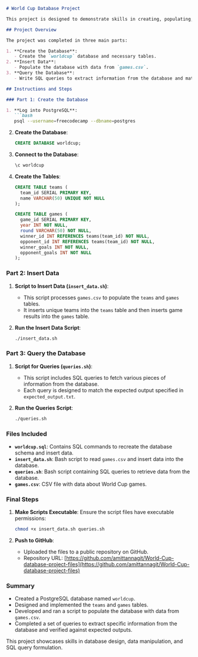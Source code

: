 ```markdown
# World Cup Database Project

This project is designed to demonstrate skills in creating, populating, and querying a PostgreSQL database. The data consists of World Cup game results from the final three rounds since 2014. This `README.md` file provides an overview of how the project was completed, including database creation, data insertion, and query execution.

## Project Overview

The project was completed in three main parts:

1. **Create the Database**:
   - Create the `worldcup` database and necessary tables.
2. **Insert Data**:
   - Populate the database with data from `games.csv`.
3. **Query the Database**:
   - Write SQL queries to extract information from the database and match the provided output specifications.

## Instructions and Steps

### Part 1: Create the Database

1. **Log into PostgreSQL**:
   ```bash
   psql --username=freecodecamp --dbname=postgres
   ```

2. **Create the Database**:
   ```sql
   CREATE DATABASE worldcup;
   ```

3. **Connect to the Database**:
   ```bash
   \c worldcup
   ```

4. **Create the Tables**:
   ```sql
   CREATE TABLE teams (
     team_id SERIAL PRIMARY KEY,
     name VARCHAR(50) UNIQUE NOT NULL
   );

   CREATE TABLE games (
     game_id SERIAL PRIMARY KEY,
     year INT NOT NULL,
     round VARCHAR(50) NOT NULL,
     winner_id INT REFERENCES teams(team_id) NOT NULL,
     opponent_id INT REFERENCES teams(team_id) NOT NULL,
     winner_goals INT NOT NULL,
     opponent_goals INT NOT NULL
   );
   ```

### Part 2: Insert Data

1. **Script to Insert Data (`insert_data.sh`)**:
   - This script processes `games.csv` to populate the `teams` and `games` tables.
   - It inserts unique teams into the `teams` table and then inserts game results into the `games` table.

2. **Run the Insert Data Script**:
   ```bash
   ./insert_data.sh
   ```

### Part 3: Query the Database

1. **Script for Queries (`queries.sh`)**:
   - This script includes SQL queries to fetch various pieces of information from the database.
   - Each query is designed to match the expected output specified in `expected_output.txt`.

2. **Run the Queries Script**:
   ```bash
   ./queries.sh
   ```

### Files Included

- **`worldcup.sql`**: Contains SQL commands to recreate the database schema and insert data.
- **`insert_data.sh`**: Bash script to read `games.csv` and insert data into the database.
- **`queries.sh`**: Bash script containing SQL queries to retrieve data from the database.
- **`games.csv`**: CSV file with data about World Cup games.

### Final Steps

1. **Make Scripts Executable**:
   Ensure the script files have executable permissions:
   ```bash
   chmod +x insert_data.sh queries.sh
   ```

2. **Push to GitHub**:
   - Uploaded the files to a public repository on GitHub.
   - Repository URL: [https://github.com/amittannagit/World-Cup-database-project-files](https://github.com/amittannagit/World-Cup-database-project-files)

### Summary

- Created a PostgreSQL database named `worldcup`.
- Designed and implemented the `teams` and `games` tables.
- Developed and ran a script to populate the database with data from `games.csv`.
- Completed a set of queries to extract specific information from the database and verified against expected outputs.

This project showcases skills in database design, data manipulation, and SQL query formulation.


